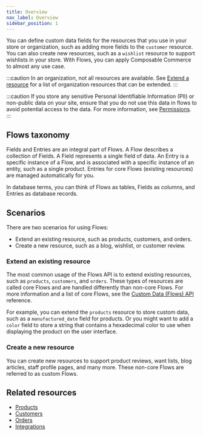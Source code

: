 ```yaml
---
title: Overview
nav_label: Overview
sidebar_position: 1
---
```


You can define custom data fields for the resources that you use in your store or organization, such as adding more fields to the `customer` resource. You can also create new resources, such as a `wishlist` resource to support wishlists in your store. With Flows, you can apply Composable Commerce to almost any use case.

:::caution
In an organization, not all resources are available. See [Extend a resource](/docs/custom-data/custom-data-flows-api/custom-data-flows-api-overview#extend-a-resource) for a list of organization resources that can be extended.
:::

:::caution
If you store any sensitive Personal Identifiable Information (PII) or non-public data on your site, ensure that you do not use this data in flows to avoid potential access to the data. For more information, see [Permissions](/docs/authentication/Tokens/permissions).
:::

## Flows taxonomy

Fields and Entries are an integral part of Flows. A Flow describes a collection of Fields. A Field represents a single field of data. An Entry is a specific instance of a Flow, and is associated with a specific instance of an entity, such as a single product. Entries for core Flows (existing resources) are managed automatically for you.

In database terms, you can think of Flows as tables, Fields as columns, and Entries as database records.

## Scenarios

There are two scenarios for using Flows:

- Extend an existing resource, such as products, customers, and orders.
- Create a new resource, such as a blog, wishlist, or customer review.

### Extend an existing resource

The most common usage of the Flows API is to extend existing resources, such as `products`, `customers`, and `orders`. These types of resources are called core Flows and are handled differently than non-core Flows. For more information and a list of core Flows, see the [Custom Data (Flows) API](/docs/custom-data/custom-data-flows-api/custom-data-flows-api-overview) reference.

For example, you can extend the `products` resource to store custom data, such as a `manufactured_date` field for products. Or you might want to add a `color` field to store a string that contains a hexadecimal color to use when displaying the product on the user interface.

### Create a new resource

You can create new resources to support product reviews, want lists, blog articles, staff profile pages, and many more. These non-core Flows are referred to as custom Flows.

## Related resources

- [Products](/docs/pxm/products/pxm-products)
- [Customers](/docs/customer-management/customers)
- [Orders](/docs/orders/orders)
- [Integrations](/docs/integrations/integrations)
